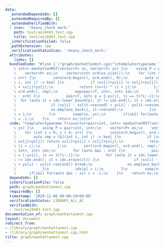 ```yaml
---
data:
  _extendedDependsOn: []
  _extendedRequiredBy: []
  _extendedVerifiedWith:
  - icon: ':heavy_check_mark:'
    path: test/aoj0403.test.cpp
    title: test/aoj0403.test.cpp
  _isVerificationFailed: false
  _pathExtension: cpp
  _verificationStatusIcon: ':heavy_check_mark:'
  attributes:
    links: []
  bundledCode: "#line 1 \"graph/manhattanmst.cpp\"\ntemplate<typename T>\nvector<pair<int,\
    \ int>> manhattanMST(vector<T> xs, vector<T> ys) {\n    using P = pair<int, int>;\n\
    \    vector<P> es;\n    vector<int> ord(xs.size());\n    for (int s = 0; s < 4;\
    \ s++) {\n        iota(ord.begin(), ord.end(), 0);\n        auto cmp = [&](int\
    \ i, int j) -> bool {\n            if (xs[i]+ys[i] != xs[j]+ys[j]) return xs[i]+ys[i]\
    \ < xs[j]+ys[j];\n            return (s>>1) ^ (i > j);\n        };\n        sort(ord.begin(),\
    \ ord.end(), cmp);\n        map<pair<T, int>, int> idx;\n        for (auto &&i\
    \ : ord) {\n            pair<T, int> p = {-ys[i], (s == 3)?i:-i};\n          \
    \  for (auto it = idx.lower_bound(p); it != idx.end(); it = idx.erase(it)) {\n\
    \                if (xs[i] - xs[it->second] < ys[i] - ys[it->second]) break;\n\
    \                es.emplace_back(i, it->second);\n            }\n            idx[p]\
    \ = i;\n        }\n        swap(xs, ys);\n        if(s&1) for(auto &&i : xs) i\
    \ = -i;\n    }\n    return es;\n}\n"
  code: "template<typename T>\nvector<pair<int, int>> manhattanMST(vector<T> xs, vector<T>\
    \ ys) {\n    using P = pair<int, int>;\n    vector<P> es;\n    vector<int> ord(xs.size());\n\
    \    for (int s = 0; s < 4; s++) {\n        iota(ord.begin(), ord.end(), 0);\n\
    \        auto cmp = [&](int i, int j) -> bool {\n            if (xs[i]+ys[i] !=\
    \ xs[j]+ys[j]) return xs[i]+ys[i] < xs[j]+ys[j];\n            return (s>>1) ^\
    \ (i > j);\n        };\n        sort(ord.begin(), ord.end(), cmp);\n        map<pair<T,\
    \ int>, int> idx;\n        for (auto &&i : ord) {\n            pair<T, int> p\
    \ = {-ys[i], (s == 3)?i:-i};\n            for (auto it = idx.lower_bound(p); it\
    \ != idx.end(); it = idx.erase(it)) {\n                if (xs[i] - xs[it->second]\
    \ < ys[i] - ys[it->second]) break;\n                es.emplace_back(i, it->second);\n\
    \            }\n            idx[p] = i;\n        }\n        swap(xs, ys);\n  \
    \      if(s&1) for(auto &&i : xs) i = -i;\n    }\n    return es;\n}"
  dependsOn: []
  isVerificationFile: false
  path: graph/manhattanmst.cpp
  requiredBy: []
  timestamp: '2020-11-06 00:00:19+09:00'
  verificationStatus: LIBRARY_ALL_AC
  verifiedWith:
  - test/aoj0403.test.cpp
documentation_of: graph/manhattanmst.cpp
layout: document
redirect_from:
- /library/graph/manhattanmst.cpp
- /library/graph/manhattanmst.cpp.html
title: graph/manhattanmst.cpp
---
```

